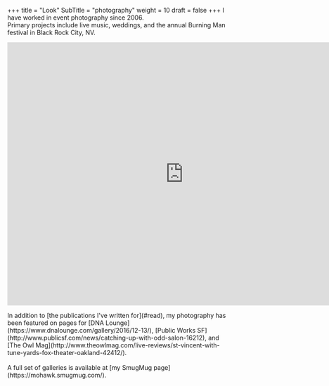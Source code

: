 +++
title = "Look"
SubTitle = "photography"
weight = 10
draft = false
+++
I have worked in event photography since 2006.<br />
Primary projects include live music, weddings, and the annual Burning Man festival in Black Rock City, NV.
<p align="center">
  <iframe src="https://mohawk.smugmug.com/frame/slideshow?key=tBKqkD&autoStart=1&captions=1&navigation=0&playButton=0&randomize=1&speed=3&transition=fade&transitionSpeed=2" width="800" height="600" frameborder="no" scrolling="no"></iframe>
</p>
In addition to [the publications I've written for](#read), my photography has been featured on pages for [DNA Lounge](https://www.dnalounge.com/gallery/2016/12-13/), [Public Works SF](http://www.publicsf.com/news/catching-up-with-odd-salon-16212), and [The Owl Mag](http://www.theowlmag.com/live-reviews/st-vincent-with-tune-yards-fox-theater-oakland-42412/).<br /><br />
A full set of galleries is available at [my SmugMug page](https://mohawk.smugmug.com/).
